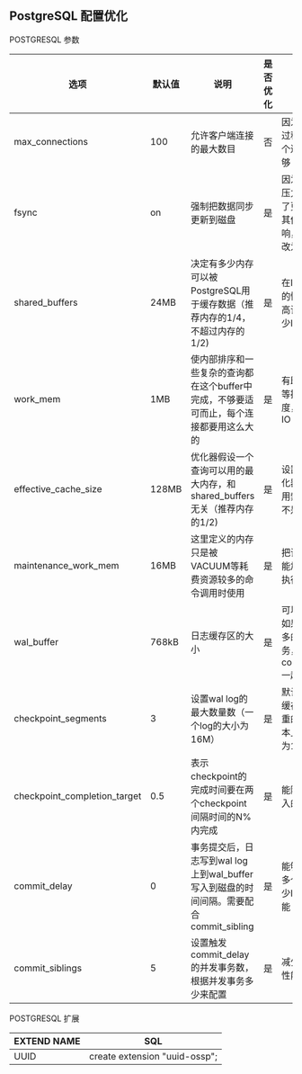 ## PostgreSQL 配置优化

POSTGRESQL 参数

| 选项                         | 默认值 | 说明                                                                                   | 是否优化 | 原因                                                                |
| ---------------------------- | ------ | -------------------------------------------------------------------------------------- | -------- | ------------------------------------------------------------------- |
| max_connections              | 100    | 允许客户端连接的最大数目                                                               | 否       | 因为在测试的过程中，100个连接已经足够                               |
| fsync                        | on     | 强制把数据同步更新到磁盘                                                               | 是       | 因为系统的IO压力很大，为了更好的测试其他配置的影响，把改参数改为off |
| shared_buffers               | 24MB   | 决定有多少内存可以被PostgreSQL用于缓存数据（推荐内存的1/4，不超过内存的1/2)            | 是       | 在IO压力很大的情况下，提高该值可以减少IO                            |
| work_mem                     | 1MB    | 使内部排序和一些复杂的查询都在这个buffer中完成，不够要适可而止，每个连接都要用这么大的 | 是       | 有助提高排序等操作的速度，并且减低IO                                |
| effective_cache_size         | 128MB  | 优化器假设一个查询可以用的最大内存，和shared_buffers无关（推荐内存的1/2)               | 是       | 设置稍大，优化器更倾向使用索引扫描而不是顺序扫描                    |
| maintenance_work_mem         | 16MB   | 这里定义的内存只是被VACUUM等耗费资源较多的命令调用时使用                               | 是       | 把该值调大，能加快命令的执行                                        |
| wal_buffer                   | 768kB  | 日志缓存区的大小                                                                       | 是       | 可以降低IO，如果遇上比较多的并发短事务，应该和commit_delay一起用    |
| checkpoint_segments          | 3      | 设置wal log的最大数量数（一个log的大小为16M）                                          | 是       | 默认的48M的缓存是一个严重的瓶颈，基本上都要设置为10以上             |
| checkpoint_completion_target | 0.5    | 表示checkpoint的完成时间要在两个checkpoint间隔时间的N%内完成                           | 是       | 能降低平均写入的开销                                                |
| commit_delay                 | 0      | 事务提交后，日志写到wal log上到wal_buffer写入到磁盘的时间间隔。需要配合commit_sibling  | 是       | 能够一次写入多个事务，减少IO，提高性能                              |
| commit_siblings              | 5      | 设置触发commit_delay的并发事务数，根据并发事务多少来配置                               | 是       | 减少IO，提高性能                                                    |

POSTGRESQL 扩展

| EXTEND NAME | SQL                           |
| ----------- | ----------------------------- |
| UUID        | create extension "uuid-ossp"; |